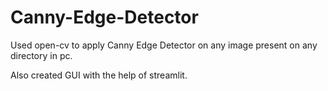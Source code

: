 # Canny-Edge-Detector

Used open-cv to apply Canny Edge Detector on any image present on any directory in pc.

Also created GUI with the help of streamlit.

